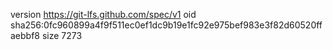 version https://git-lfs.github.com/spec/v1
oid sha256:0fc960899a4f9f511ec0ef1dc9b19e1fc92e975bef983e3f82d60520ffaebbf8
size 7273
